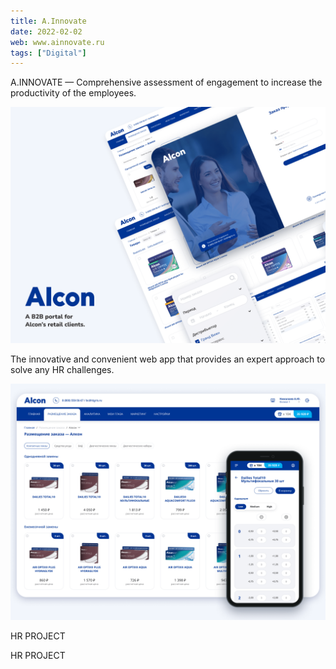 ```yaml
---
title: A.Innovate
date: 2022-02-02
web: www.ainnovate.ru
tags: ["Digital"]
---
```


A.INNOVATE — Comprehensive assessment of engagement to increase the productivity of the employees.

![1-alc-desktop@2x](1-alc-desktop@2x.png)

The innovative and convenient web app that provides an expert approach to solve any HR challenges.

![2-alc-desktop@2x](2-alc-desktop@2x.png)

HR PROJECT

HR PROJECT
